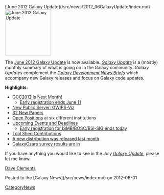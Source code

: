<div class='newsItemHeader'>[June 2012 Galaxy Update](/src/news/2012_06GalaxyUpdate/index.md)</div>

<div class='right'><a href='/src/GalaxyUpdates/2012_06/index.md'><img src="/src/images/Logos/GalaxyUpdate200.png" alt="June 2012 Galaxy Update" width=150 /></a></div>

The [June 2012 Galaxy Update](/src/GalaxyUpdates/2012_06/index.md) is now available.  *[Galaxy Update](/src/GalaxyUpdates/index.md)* is a (mostly) monthly summary of what is going on in the Galaxy community.  *Galaxy Updates* complement the *[Galaxy Development News Briefs](/src/DevNewsBriefs/index.md)* which accompany new Galaxy releases and focus on Galaxy code updates.

**Highlights:**

* [GCC2012 is Next Month!](/src/GalaxyUpdates/2012_06/index.md#gcc2012-is-next-month)
  * [Early registration ends June 11](/src/GalaxyUpdates/2012_06/index.md#gcc2012-is-next-month)
* [New Public Server: GWIPS-Viz](/src/GalaxyUpdates/2012_06/index.md#new-public-server-gwips-viz) 
* [32 New Papers](/src/GalaxyUpdates/2012_06/index.md#new-papers)
* [Open Positions](/src/GalaxyUpdates/2012_06/index.md#whos-hiring) at six different institutions
* [Upcoming Events and Deadlines](/src/GalaxyUpdates/2012_06/index.md#upcoming-events-and-deadlines)
  * [Early registration for ISMB/BOSC/BSI-SIG ends today](/src/GalaxyUpdates/2012_06/index.md#upcoming-events-and-deadlines)
* [Tool Shed Contributions](/src/GalaxyUpdates/2012_06/index.md#tool-shed-contributions)
* [A new distribution was released last month](/src/GalaxyUpdates/2012_06/index.md#new-distribution)
* [GalaxyCzars survey results are in](/src/GalaxyUpdates/2012_06/index.md#other-news)

If you have anything you would like to see in the July *[Galaxy Update](/src/GalaxyUpdates/index.md)*, please let me know.

[Dave Clements](/src/DaveClements/index.md)

<div class='newsItemFooter'>Posted to the [Galaxy News](/src/news/index.md) on 2012-06-01</div>

[CategoryNews](/src/CategoryNews/index.md)
